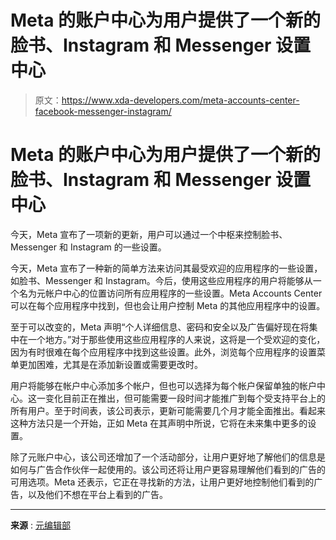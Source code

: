 # Meta 的账户中心为用户提供了一个新的脸书、Instagram 和 Messenger 设置中心

> 原文：<https://www.xda-developers.com/meta-accounts-center-facebook-messenger-instagram/>

# Meta 的账户中心为用户提供了一个新的脸书、Instagram 和 Messenger 设置中心

今天，Meta 宣布了一项新的更新，用户可以通过一个中枢来控制脸书、Messenger 和 Instagram 的一些设置。

今天，Meta 宣布了一种新的简单方法来访问其最受欢迎的应用程序的一些设置，如脸书、Messenger 和 Instagram。今后，使用这些应用程序的用户将能够从一个名为元帐户中心的位置访问所有应用程序的一些设置。Meta Accounts Center 可以在每个应用程序中找到，但也会让用户控制 Meta 的其他应用程序中的设置。

至于可以改变的，Meta 声明“个人详细信息、密码和安全以及广告偏好现在将集中在一个地方。”对于那些使用这些应用程序的人来说，这将是一个受欢迎的变化，因为有时很难在每个应用程序中找到这些设置。此外，浏览每个应用程序的设置菜单更加困难，尤其是在添加新设置或需要更改时。

用户将能够在帐户中心添加多个帐户，但也可以选择为每个帐户保留单独的帐户中心。这一变化目前正在推出，但可能需要一段时间才能推广到每个受支持平台上的所有用户。至于时间表，该公司表示，更新可能需要几个月才能全面推出。看起来这种方法只是一个开始，正如 Meta 在其声明中所说，它将在未来集中更多的设置。

除了元账户中心，该公司还增加了一个活动部分，让用户更好地了解他们的信息是如何与广告合作伙伴一起使用的。该公司还将让用户更容易理解他们看到的广告的可用选项。Meta 还表示，它正在寻找新的方法，让用户更好地控制他们看到的广告，以及他们不想在平台上看到的广告。

* * *

**来源** : [元编辑部](https://about.fb.com/news/2023/01/centralizing-apps-settings-in-accounts-center/)